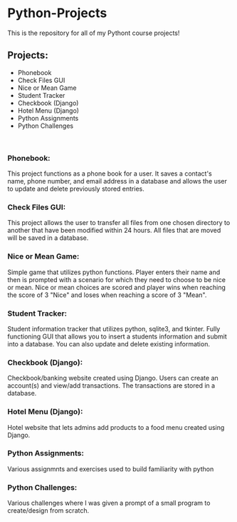<h1>Python-Projects</h1>
<p>This is the repository for all of my Pythont course projects!</p>
<h2>Projects:</h2>
<ul>
<li>Phonebook</li>
<li>Check Files GUI</li>
<li>Nice or Mean Game</li>
<li>Student Tracker</li>
<li>Checkbook (Django)</li>
<li>Hotel Menu (Django)</li>
<li>Python Assignments</li>
<li>Python Challenges</li>
</ul>
<br>
<h3>Phonebook:</h3>
<p>This project functions as a phone book for a user. It saves a contact's name, phone number, and email address in a database and allows the user to update and delete previously stored entries.</p>
<h3>Check Files GUI:</h3>
<p>This project allows the user to transfer all files from one chosen directory to another that have been modified within 24 hours. All files that are moved will be saved in a database.</p>
<h3>Nice or Mean Game:</h3>
<p>Simple game that utilizes python functions. Player enters their name and then is prompted with a scenario for which they need to choose to be nice or mean. Nice or mean choices are scored and player wins when reaching the score of 3 "Nice" and loses when reaching a score of 3 "Mean".</p>
<h3>Student Tracker:</h3>
<p>Student information tracker that utilizes python, sqlite3, and tkinter. Fully functioning GUI that allows you to insert a students information and submit into a database. You can also update and delete existing information.</p>
<h3>Checkbook (Django):</h3>
<p>Checkbook/banking website created using Django. Users can create an account(s) and view/add transactions. The transactions are stored in a database.</p>
<h3>Hotel Menu (Django):</h3>
<p>Hotel website that lets admins add products to a food menu created using Django.</p>
<h3>Python Assignments:</h3>
<p>Various assignmnts and exercises used to build familiarity with python</p>
<h3>Python Challenges:</h3>
<p>Various challenges where I was given a prompt of a small program to create/design from scratch.</p>
